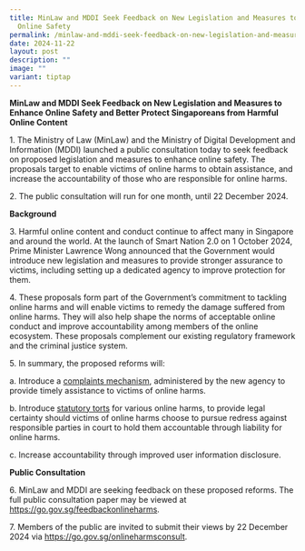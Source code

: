 ```yaml
---
title: MinLaw and MDDI Seek Feedback on New Legislation and Measures to Enhance
  Online Safety
permalink: /minlaw-and-mddi-seek-feedback-on-new-legislation-and-measures-to-enhance-online-safety/
date: 2024-11-22
layout: post
description: ""
image: ""
variant: tiptap
---
```

<p><strong>MinLaw and MDDI Seek Feedback on New Legislation and Measures to Enhance Online Safety and Better Protect Singaporeans from Harmful Online Content</strong>
</p>
<p>1. The Ministry of Law (MinLaw) and the Ministry of Digital Development
and Information (MDDI) launched a public consultation today to seek feedback
on proposed legislation and measures to enhance online safety. The proposals
target to enable victims of online harms to obtain assistance, and increase
the accountability of those who are responsible for online harms.</p>
<p>2. The public consultation will run for one month, until 22 December 2024.</p>
<p><strong>Background</strong>
</p>
<p>3. Harmful online content and conduct continue to affect many in Singapore
and around the world. At the launch of Smart Nation 2.0 on 1 October 2024,
Prime Minister Lawrence Wong announced that the Government would introduce
new legislation and measures to provide stronger assurance to victims,
including setting up a dedicated agency to improve protection for them.</p>
<p>4. These proposals form part of the Government’s commitment to tackling
online harms and will enable victims to remedy the damage suffered from
online harms. They will also help shape the norms of acceptable online
conduct and improve accountability among members of the online ecosystem.
These proposals complement our existing regulatory framework and the criminal
justice system.</p>
<p>5. In summary, the proposed reforms will:</p>
<p>a. Introduce a <u>complaints mechanism</u>, administered by the new agency
to provide timely assistance to victims of online harms.</p>
<p>b. Introduce <u>statutory torts</u> for various online harms, to provide
legal certainty should victims of online harms choose to pursue redress
against responsible parties in court to hold them accountable through liability
for online harms.</p>
<p>c. Increase accountability through improved user information disclosure.</p>
<p><strong>Public Consultation</strong>
</p>
<p>6. MinLaw and MDDI are seeking feedback on these proposed reforms. The
full public consultation paper may be viewed at <a href="https://go.gov.sg/feedbackonlineharms" rel="noopener noreferrer nofollow" target="_blank">https://go.gov.sg/feedbackonlineharms</a>.</p>
<p>7. Members of the public are invited to submit their views by 22 December
2024 via <a href="https://go.gov.sg/onlineharmsconsult" rel="noopener noreferrer nofollow" target="_blank">https://go.gov.sg/onlineharmsconsult</a>.
<br>
</p>
